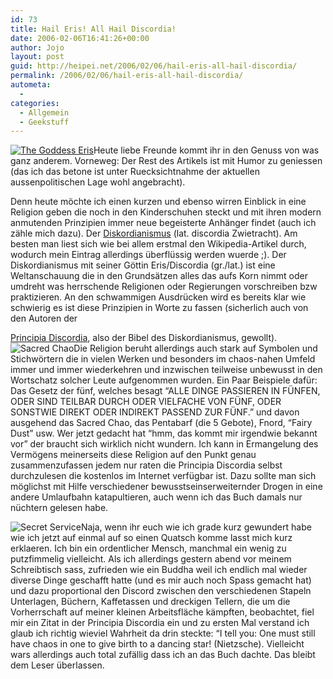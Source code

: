 ```yaml
---
id: 73
title: Hail Eris! All Hail Discordia!
date: 2006-02-06T16:41:26+00:00
author: Jojo
layout: post
guid: http://heipei.net/2006/02/06/hail-eris-all-hail-discordia/
permalink: /2006/02/06/hail-eris-all-hail-discordia/
autometa:
  - 
categories:
  - Allgemein
  - Geekstuff
---
```

[<img src="/weblog/eris.png" alt="The Goddess Eris" class="alignleft" />](http://www.principiadiscordia.com/book/1.php)Heute liebe Freunde kommt ihr in den Genuss von was ganz anderem. Vorneweg: Der Rest des Artikels ist mit Humor zu geniessen (das ich das betone ist unter Ruecksichtnahme der aktuellen aussenpolitischen Lage wohl angebracht).
  
Denn heute möchte ich einen kurzen und ebenso wirren Einblick in eine Religion geben die noch in den Kinderschuhen steckt und mit ihren modern anmutenden Prinzipien immer neue begeisterte Anhänger findet (auch ich zähle mich dazu). Der [Diskordianismus](http://de.wikipedia.org/wiki/Diskordianismus "Diskordianismus") (lat. discordia Zwietracht). Am besten man liest sich wie bei allem erstmal den Wikipedia-Artikel durch, wodurch mein Eintrag allerdings überflüssig werden wuerde ;). <!--more-->Der Diskordianismus mit seiner Göttin Eris/Discordia (gr./lat.) ist eine Weltanschauung die in den Grundsätzen alles das aufs Korn nimmt oder umdreht was herrschende Religionen oder Regierungen vorschreiben bzw praktizieren. An den schwammigen Ausdrücken wird es bereits klar wie schwierig es ist diese Prinzipien in Worte zu fassen (sicherlich auch von den Autoren der 

[Principia Discordia](http://www.principiadiscordia.com/book/1.php), also der Bibel des Diskordianismus, gewollt). <img src="/weblog/chao.jpg" alt="Sacred Chao" class="alignleft" />Die Religion beruht allerdings auch stark auf Symbolen und Stichwörtern die in vielen Werken und besonders im chaos-nahen Umfeld immer und immer wiederkehren und inzwischen teilweise unbewusst in den Wortschatz solcher Leute aufgenommen wurden. Ein Paar Beispiele dafür: Das Gesetz der fünf, welches besagt &#8220;ALLE DINGE PASSIEREN IN FÜNFEN, ODER SIND TEILBAR DURCH ODER VIELFACHE VON FÜNF, ODER SONSTWIE DIREKT ODER INDIREKT PASSEND ZUR FÜNF.&#8221; und davon ausgehend das Sacred Chao, das Pentabarf (die 5 Gebote), Fnord, &#8220;Fairy Dust&#8221; usw. Wer jetzt gedacht hat &#8220;hmm, das kommt mir irgendwie bekannt vor&#8221; der braucht sich wirklich nicht wundern. Ich kann in Ermangelung des Vermögens meinerseits diese Religion auf den Punkt genau zusammenzufassen jedem nur raten die Principia Discordia selbst durchzulesen die kostenlos im Internet verfügbar ist. Dazu sollte man sich möglichst mit Hilfe verschiedener bewusstseinserweiternder Drogen in eine andere Umlaufbahn katapultieren, auch wenn ich das Buch damals nur nüchtern gelesen habe.
  
<img src="/weblog/secretservice.gif" alt="Secret Service" class="alignleft" />Naja, wenn ihr euch wie ich grade kurz gewundert habe wie ich jetzt auf einmal auf so einen Quatsch komme lasst mich kurz erklaeren. Ich bin ein ordentlicher Mensch, manchmal ein wenig zu putzfimmelig vielleicht. Als ich allerdings gestern abend vor meinem Schreibtisch sass, zufrieden wie ein Buddha weil ich endlich mal wieder diverse Dinge geschafft hatte (und es mir auch noch Spass gemacht hat) und dazu proportional den Discord zwischen den verschiedenen Stapeln Unterlagen, Büchern, Kaffetassen und dreckigen Tellern, die um die Vorherrschaft auf meiner kleinen Arbeitsfläche kämpften, beobachtet, fiel mir ein Zitat in der Principia Discordia ein und zu ersten Mal verstand ich glaub ich richtig wieviel Wahrheit da drin steckte: &#8220;I tell you: One must still have chaos in one to give birth to a dancing star! (Nietzsche). Vielleicht wars allerdings auch total zufällig dass ich an das Buch dachte. Das bleibt dem Leser überlassen.